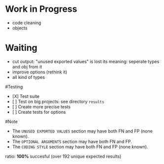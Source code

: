 # Work in Progress
- code cleaning
- objects

# Waiting
- cut output: "unused exported values" is lost its meaning: seperate types and obj from it
- improve options (rethink it)
- all kind of types


#Testing
- \[X\] Test suite
- \[ \] Test on big projects: see directory `results`
- \[ \] Create more precise tests
- \[ \] Create tests for options


#Note
- The `UNUSED EXPORTED VALUES` section may have both FN and FP (none known).
- The `OPTIONAL ARGUMENTS` section may have both FN and FP.
- The `CODING STYLE` section may have both FN and FP (none known).

ratio: **100%** succesful (over 192 unique expected results)
